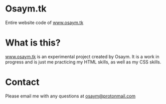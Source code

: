 # Osaym.tk
Entire website code of www.osaym.tk

# What is this?
www.osaym.tk is an experimental project created by Osaym. It is a work in progress and is just me practicing my HTML skills, as well as my CSS skills.

#  Contact
Please email me with any questions at osaym@protonmail.com
